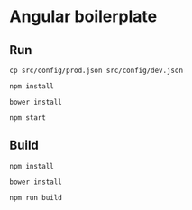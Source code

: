# Angular boilerplate

## Run

```
cp src/config/prod.json src/config/dev.json

npm install

bower install

npm start
```

## Build

```
npm install

bower install

npm run build
```